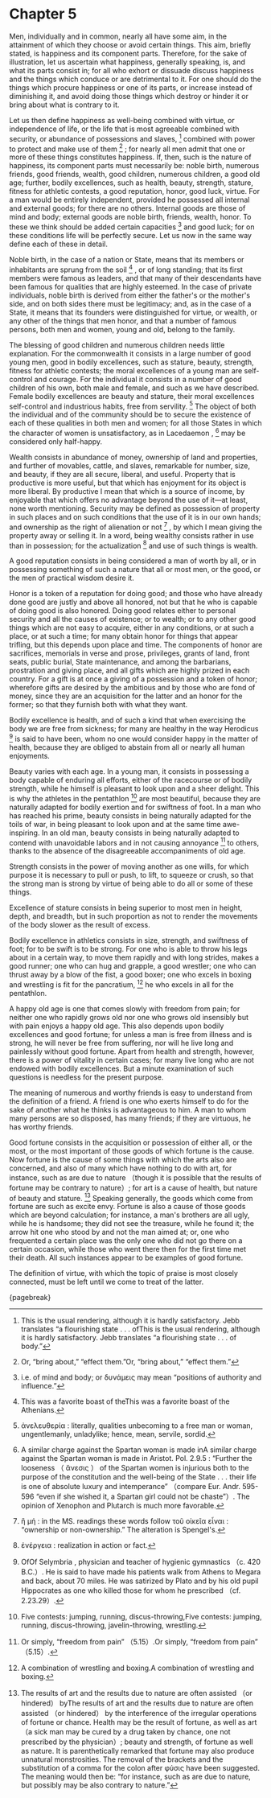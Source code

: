 # Chapter 5


Men, individually and in common, nearly all have some aim, in the attainment of which they choose or avoid certain things. This aim, briefly stated, is happiness and its component parts. Therefore, for the sake of illustration, let us ascertain what happiness, generally speaking, is, and what its parts consist in; for all who exhort or dissuade discuss happiness and the things which conduce or are detrimental to it. For one should do the things which procure happiness or one of its parts, or increase instead of diminishing it, and avoid doing those things which destroy or hinder it or bring about what is contrary to it. 


Let us then define happiness as well-being combined with virtue, or independence of life, or the life that is most agreeable combined with security, or abundance of possessions and slaves, [^^4_1] combined with power to protect and make use of them [^^4_2] ; for nearly all men admit that one or more of these things constitutes happiness. If, then, such is the nature of happiness, its component parts must necessarily be: noble birth, numerous friends, good friends, wealth, good children, numerous children, a good old age; further, bodily excellences, such as health, beauty, strength, stature, fitness for athletic contests, a good reputation, honor, good luck, virtue. For a man would be entirely independent, provided he possessed all internal and external goods; for there are no others. Internal goods are those of mind and body; external goods are noble birth, friends, wealth, honor. To these we think should be added certain capacities [^^4_3] and good luck; for on these conditions life will be perfectly secure. Let us now in the same way define each of these in detail. 


Noble birth, in the case of a nation or State, means that its members or inhabitants are sprung from the soil [^^4_4] , or of long standing; that its first members were famous as leaders, and that many of their descendants have been famous for qualities that are highly esteemed. In the case of private individuals, noble birth is derived from either the father's or the mother's side, and on both sides there must be legitimacy; and, as in the case of a State, it means that its founders were distinguished for virtue, or wealth, or any other of the things that men honor, and that a number of famous persons, both men and women, young and old, belong to the family. 


The blessing of good children and numerous children needs little explanation. For the commonwealth it consists in a large number of good young men, good in bodily excellences, such as stature, beauty, strength, fitness for athletic contests; the moral excellences of a young man are self-control and courage. For the individual it consists in a number of good children of his own, both male and female, and such as we have described. Female bodily excellences are beauty and stature, their moral excellences self-control and industrious habits, free from servility. [^^4_5] The object of both the individual and of the community should be to secure the existence of each of these qualities in both men and women; for all those States in which the character of women is unsatisfactory, as in Lacedaemon , [^^4_6] may be considered only half-happy. 


Wealth consists in abundance of money, ownership of land and properties, and further of movables, cattle, and slaves, remarkable for number, size, and beauty, if they are all secure, liberal, and useful. Property that is productive is more useful, but that which has enjoyment for its object is more liberal. By productive I mean that which is a source of income, by enjoyable that which offers no advantage beyond the use of it—at least, none worth mentioning. Security may be defined as possession of property in such places and on such conditions that the use of it is in our own hands; and ownership as the right of alienation or not [^^4_7] , by which I mean giving the property away or selling it. In a word, being wealthy consists rather in use than in possession; for the actualization [^^4_8] and use of such things is wealth. 


A good reputation consists in being considered a man of worth by all, or in possessing something of such a nature that all or most men, or the good, or the men of practical wisdom desire it. 


Honor is a token of a reputation for doing good; and those who have already done good are justly and above all honored, not but that he who is capable of doing good is also honored. Doing good relates either to personal security and all the causes of existence; or to wealth; or to any other good things which are not easy to acquire, either in any conditions, or at such a place, or at such a time; for many obtain honor for things that appear trifling, but this depends upon place and time. The components of honor are sacrifices, memorials in verse and prose, privileges, grants of land, front seats, public burial, State maintenance, and among the barbarians, prostration and giving place, and all gifts which are highly prized in each country. For a gift is at once a giving of a possession and a token of honor; wherefore gifts are desired by the ambitious and by those who are fond of money, since they are an acquisition for the latter and an honor for the former; so that they furnish both with what they want. 


Bodily excellence is health, and of such a kind that when exercising the body we are free from sickness; for many are healthy in the way Herodicus [^^4_9] is said to have been, whom no one would consider happy in the matter of health, because they are obliged to abstain from all or nearly all human enjoyments. 


Beauty varies with each age. In a young man, it consists in possessing a body capable of enduring all efforts, either of the racecourse or of bodily strength, while he himself is pleasant to look upon and a sheer delight. This is why the athletes in the pentathlon [^^4_10] are most beautiful, because they are naturally adapted for bodily exertion and for swiftness of foot. In a man who has reached his prime, beauty consists in being naturally adapted for the toils of war, in being pleasant to look upon and at the same time awe-inspiring. In an old man, beauty consists in being naturally adapted to contend with unavoidable labors and in not causing annoyance [^^4_11] to others, thanks to the absence of the disagreeable accompaniments of old age. 


Strength consists in the power of moving another as one wills, for which purpose it is necessary to pull or push, to lift, to squeeze or crush, so that the strong man is strong by virtue of being able to do all or some of these things. 


Excellence of stature consists in being superior to most men in height, depth, and breadth, but in such proportion as not to render the movements of the body slower as the result of excess. 


Bodily excellence in athletics consists in size, strength, and swiftness of foot; for to be swift is to be strong. For one who is able to throw his legs about in a certain way, to move them rapidly and with long strides, makes a good runner; one who can hug and grapple, a good wrestler; one who can thrust away by a blow of the fist, a good boxer; one who excels in boxing and wrestling is fit for the pancratium, [^^4_12] he who excels in all for the pentathlon. 


A happy old age is one that comes slowly with freedom from pain; for neither one who rapidly grows old nor one who grows old insensibly but with pain enjoys a happy old age. This also depends upon bodily excellences and good fortune; for unless a man is free from illness and is strong, he will never be free from suffering, nor will he live long and painlessly without good fortune. Apart from health and strength, however, there is a power of vitality in certain cases; for many live long who are not endowed with bodily excellences. But a minute examination of such questions is needless for the present purpose. 


The meaning of numerous and worthy friends is easy to understand from the definition of a friend. A friend is one who exerts himself to do for the sake of another what he thinks is advantageous to him. A man to whom many persons are so disposed, has many friends; if they are virtuous, he has worthy friends. 


Good fortune consists in the acquisition or possession of either all, or the most, or the most important of those goods of which fortune is the cause. Now fortune is the cause of some things with which the arts also are concerned, and also of many which have nothing to do with art, for instance, such as are due to nature （though it is possible that the results of fortune may be contrary to nature）; for art is a cause of health, but nature of beauty and stature. [^^4_13] Speaking generally, the goods which come from fortune are such as excite envy. Fortune is also a cause of those goods which are beyond calculation; for instance, a man's brothers are all ugly, while he is handsome; they did not see the treasure, while he found it; the arrow hit one who stood by and not the man aimed at; or, one who frequented a certain place was the only one who did not go there on a certain occasion, while those who went there then for the first time met their death. All such instances appear to be examples of good fortune. 


The definition of virtue, with which the topic of praise is most closely connected, must be left until we come to treat of the latter. 




{pagebreak}


[^^4_1]: This is the usual rendering, although it is hardly satisfactory. Jebb translates “a flourishing state . . . ofThis is the usual rendering, although it is hardly satisfactory. Jebb translates “a flourishing state . . . of body.” 

[^^4_2]: Or, “bring about,” “effect them.”Or, “bring about,” “effect them.” 

[^^4_3]: i.e. of mind and body; or δυνάμεις may mean “positions of authority and influence.” 

[^^4_4]: This was a favorite boast of theThis was a favorite boast of the Athenians. 

[^^4_5]: ἀνελευθερία : literally, qualities unbecoming to a free man or woman, ungentlemanly, unladylike; hence, mean, servile, sordid. 

[^^4_6]: A similar charge against the Spartan woman is made inA similar charge against the Spartan woman is made in Aristot. Pol. 2.9.5 : “Further the looseness （ ἄνεσις ） of the Spartan women is injurious both to the purpose of the constitution and the well-being of the State . . . their life is one of absolute luxury and intemperance” （compare Eur. Andr. 595-596 “even if she wished it, a Spartan girl could not be chaste”）. The opinion of Xenophon and Plutarch is much more favorable. 

[^^4_7]: ἢ μή : in the MS. readings these words follow τοῦ οἰκεῖα εἶναι : “ownership or non-ownership.” The alteration is Spengel's. 

[^^4_8]: ἐνέργεια : realization in action or fact. 

[^^4_9]: OfOf Selymbria , physician and teacher of hygienic gymnastics （c. 420 B.C.）. He is said to have made his patients walk from Athens to Megara and back, about 70 miles. He was satirized by Plato and by his old pupil Hippocrates as one who killed those for whom he prescribed （cf. 2.23.29）. 

[^^4_10]: Five contests: jumping, running, discus-throwing,Five contests: jumping, running, discus-throwing, javelin-throwing, wrestling. 

[^^4_11]: Or simply, “freedom from pain” （5.15）.Or simply, “freedom from pain” （5.15）. 

[^^4_12]: A combination of wrestling and boxing.A combination of wrestling and boxing. 

[^^4_13]: The results of art and the results due to nature are often assisted （or hindered） byThe results of art and the results due to nature are often assisted （or hindered） by the interference of the irregular operations of fortune or chance. Health may be the result of fortune, as well as art （a sick man may be cured by a drug taken by chance, one not prescribed by the physician）; beauty and strength, of fortune as well as nature. It is parenthetically remarked that fortune may also produce unnatural monstrosities. The removal of the brackets and the substitution of a comma for the colon after φύσις have been suggested. The meaning would then be: “for instance, such as are due to nature, but possibly may be also contrary to nature.” 

